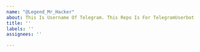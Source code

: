 ```yaml
---
name: "@Legend_Mr_Hacker"
about: This Is Username Of Telegram. This Repo Is For TelegramUserbot
title: ''
labels: ''
assignees: ''

---
```



